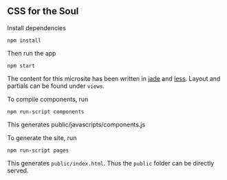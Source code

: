 CSS for the Soul
----------------

Install dependencies 
```
npm install
```

Then run the app
```
npm start
```

The content for this microsite has been written in [jade](http://jade-lang.com) and [less](http://lesscss.org). Layout and partials can be found under `views`. 

To compile components, run
```
npm run-script components
```
This generates public/javascripts/components.js

To generate the site, run 
```
npm run-script pages
```

This generates `public/index.html`. Thus the `public` folder can be directly served.  